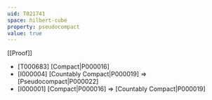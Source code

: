 ```yaml
---
uid: T021741
space: hilbert-cube
property: pseudocompact
value: true
---
```

[[Proof]]

* [T000683] [Compact|P000016]
* [I000004] [Countably Compact|P000019] => [Pseudocompact|P000022]
* [I000001] [Compact|P000016] => [Countably Compact|P000019]

